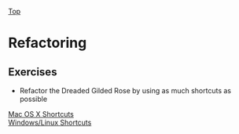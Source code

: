 [Top](../../README.md)

# Refactoring

## Exercises
* Refactor the Dreaded Gilded Rose by using as much shortcuts as possible

[Mac OS X Shortcuts](osx.md)  
[Windows/Linux Shortcuts](windows.md)